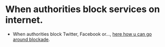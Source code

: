 # When authorities block services on internet.
- When authorities block Twitter, Facebook or..., [here how u can go around blockade]().

